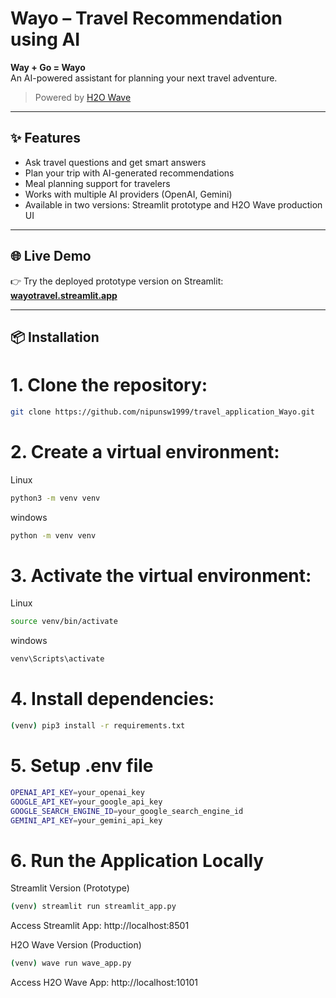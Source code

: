# Wayo – Travel Recommendation using AI

**Way + Go = Wayo**  
An AI-powered assistant for planning your next travel adventure.

> Powered by [H2O Wave](https://h2o.ai/products/h2o-wave/)

---

## ✨ Features

- Ask travel questions and get smart answers
- Plan your trip with AI-generated recommendations
- Meal planning support for travelers
- Works with multiple AI providers (OpenAI, Gemini)
- Available in two versions: Streamlit prototype and H2O Wave production UI

---

## 🌐 Live Demo

👉 Try the deployed prototype version on Streamlit:  
**[wayotravel.streamlit.app](https://wayotravel.streamlit.app)**

---

## 📦 Installation

# 1. Clone the repository:
```bash
git clone https://github.com/nipunsw1999/travel_application_Wayo.git
```
# 2. Create a virtual environment:
Linux
```bash
python3 -m venv venv
```
windows
```bash
python -m venv venv
```

# 3. Activate the virtual environment:
Linux
```bash
source venv/bin/activate
```
windows
```bash
venv\Scripts\activate
```

# 4. Install dependencies:
```bash
(venv) pip3 install -r requirements.txt
```
# 5. Setup .env file
```bash
OPENAI_API_KEY=your_openai_key
GOOGLE_API_KEY=your_google_api_key
GOOGLE_SEARCH_ENGINE_ID=your_google_search_engine_id
GEMINI_API_KEY=your_gemini_api_key
```

# 6. Run the Application Locally
Streamlit Version (Prototype)
```bash
(venv) streamlit run streamlit_app.py
```
Access Streamlit App: http://localhost:8501

H2O Wave Version (Production)
```bash
(venv) wave run wave_app.py
```
Access H2O Wave App: http://localhost:10101



